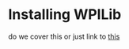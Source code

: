# Installing WPILib

do we cover this or just link to [this](https://docs.wpilib.org/en/stable/docs/zero-to-robot/step-2/wpilib-setup.html)